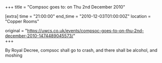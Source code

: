 +++
title = "Compsoc goes to: on Thu 2nd December 2010"

[extra]
time = "21:00:00"
end_time = "2010-12-03T01:00:00Z"
location = "Copper Rooms"

original = "https://uwcs.co.uk/events/compsoc-goes-to-on-thu-2nd-december-2010-1474489045573/"    
+++

By Royal Decree, compsoc shall go to crash, and there shall be alcohol, and moshing


